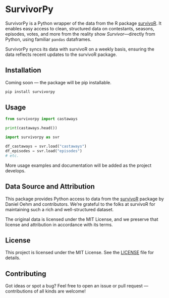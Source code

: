# SurvivorPy

SurvivorPy is a Python wrapper of the data from the R package [survivoR](https://github.com/doehm/survivoR). It enables easy access to clean, structured data on contestants, seasons, episodes, votes, and more from the reality show *Survivor*—directly from Python, using familiar `pandas` dataframes.

SurvivorPy syncs its data with survivoR on a weekly basis, ensuring the data reflects recent updates to the survivoR package.

## Installation

Coming soon — the package will be pip installable.

```bash
pip install survivorpy
```

## Usage


```python
from survivorpy import castaways

print(castaways.head())
```

```python
import survivorpy as svr

df_castaways = svr.load("castaways")
df_episodes = svr.load("episodes")
# etc.
```

More usage examples and documentation will be added as the project develops.

## Data Source and Attribution

This package provides Python access to data from the [survivoR](https://github.com/doehm/survivoR) package by Daniel Oehm and contributors. We’re grateful to the folks at survivoR for maintaining such a rich and well-structured dataset.

The original data is licensed under the MIT License, and we preserve that license and attribution in accordance with its terms.

## License

This project is licensed under the MIT License. See the [LICENSE](LICENSE) file for details.

## Contributing

Got ideas or spot a bug? Feel free to open an issue or pull request — contributions of all kinds are welcome!


